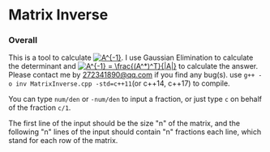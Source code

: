 # Matrix Inverse

### Overall
This is a tool to calculate <a href="https://www.codecogs.com/eqnedit.php?latex=A^{-1}" target="_blank"><img src="https://latex.codecogs.com/gif.latex?A^{-1}" title="A^{-1}" /></a>. I use Gaussian Elimination to calculate the determinant and <a href="https://www.codecogs.com/eqnedit.php?latex=A^{-1}&space;=&space;\frac{(A^*)^T}{|A|}" target="_blank"><img src="https://latex.codecogs.com/gif.latex?A^{-1}&space;=&space;\frac{(A^*)^T}{|A|}" title="A^{-1} = \frac{(A^*)^T}{|A|}" /></a> to calculate the answer. Please contact me by 272341890@qq.com if you find any bug(s).
use `g++ -o inv MatrixInverse.cpp -std=c++11`(or c++14, c++17) to compile.

You can type `num/den` or `-num/den` to input a fraction, or just type `c` on behalf of the fraction `c/1`.

The first line of the input should be the size "n" of the matrix, and the following "n" lines of the input should contain "n" fractions each line, which stand for each row of the matrix. 